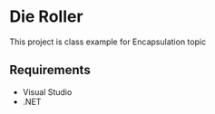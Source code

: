 # Die Roller
This project is class example for Encapsulation topic

## Requirements
- Visual Studio
- .NET
